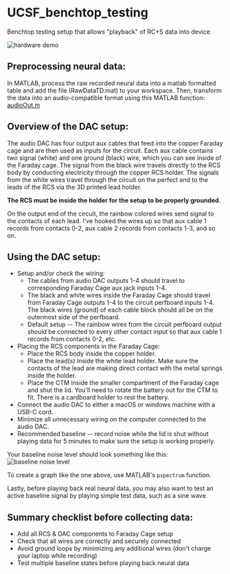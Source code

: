# UCSF_benchtop_testing
Benchtop testing setup that allows "playback" of RC+S data into device 

![hardware demo](hardware_demo.png)

Preprocessing neural data:
-------------

In MATLAB, process the raw recorded neural data into a matlab formatted table and add the file (RawDataTD.mat) to your workspace. Then, transform the data into an audio-compatible format using this MATLAB function: [audioOut.m](code/audioOut.m)


Overview of the DAC setup:
-------------
The audio DAC has four output aux cables that feed into the copper Faraday cage and are then used as inputs for the circuit.
Each aux cable contains two signal (white) and one ground (black) wire, which you can see inside of the Faraday cage.
The signal from the black wire travels directly to the RCS body by conducting electricity through the copper RCS holder. The signals from the white wires travel through the circuit on the perfect and to the leads of the RCS via the 3D printed lead holder.

**The RCS must be inside the holder for the setup to be properly grounded.**

On the output end of the circuit, the rainbow colored wires send signal to the contacts of each lead.
I've hooked the wires up so that aux cable 1 records from contacts 0-2, aux cable 2 records from contacts 1-3, and so on.

Using the DAC setup:
-------------
* Setup and/or check the wiring: 
  - The cables from audio DAC outputs 1-4 should travel to corresponding Faraday Cage aux jack inputs 1-4. 
  - The black and white wires inside the Faraday Cage should travel from Faraday Cage outputs 1-4 to the circuit perfboard inputs 1-4. The black wires (ground) of each cable block should all be on the outermost side of the perfboard. 
  - Default setup -- The rainbow wires from the circuit perfboard output should be connected to every other contact input so that aux cable 1 records from contacts 0-2, etc.
* Placing the RCS components in the Faraday Cage:
  - Place the RCS body inside the copper holder.
  - Place the lead(s) inside the white lead holder. Make sure the contacts of the lead are making direct contact with the metal springs inside the holder. 
  - Place the CTM inside the smaller compartment of the Faraday cage and shut the lid. You'll need to rotate the battery out for the CTM to fit. There is a cardboard holder to rest the battery.
* Connect the audio DAC to either a macOS or windows machine with a USB-C cord.
* Minimize all unnecessary wiring on the computer connected to the audio DAC.
* Recommended baseline -- record noise while the lid is shut without playing data for 5 minutes to make sure the setup is working properly.

Your baseline noise level should look something like this: 
![baseline noise level](images/baseline_check_closed.jpg)

To create a graph like the one above, use MATLAB's `pspectrum` function.

Lastly, before playing back real neural data, you may also want to test an active baseline signal by playing simple test data, such as a sine wave.

Summary checklist before collecting data:
-------------
* Add all RCS & DAC components to Faraday Cage setup
* Check that all wires are correctly and securely connected
* Avoid ground loops by minimizing any additional wires (don't charge your laptop while recording)
* Test multiple baseline states before playing back neural data

